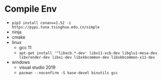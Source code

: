 # Compile Env
* `pip3 install conan==1.52 -i https://pypi.tuna.tsinghua.edu.cn/simple`
* ninja
* cmake
* linux
    * gcc 11
    * `apt-get install '^libxcb.*-dev' libx11-xcb-dev libglu1-mesa-dev libxrender-dev libxi-dev libxkbcommon-dev libxkbcommon-x11-dev`
* windows
    * visual studio 2019
    * `pacman --noconfirm -S base-devel binutils gcc`
